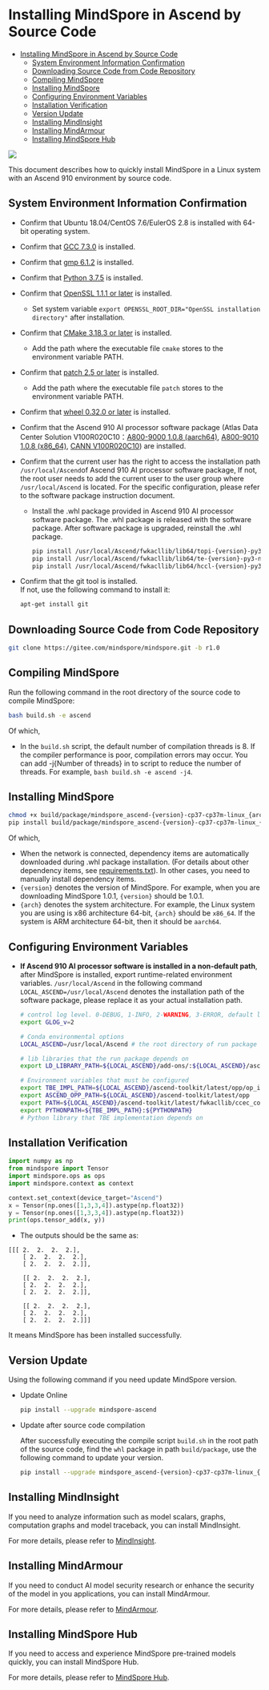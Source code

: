 ﻿# Installing MindSpore in Ascend by Source Code

<!-- TOC -->

- [Installing MindSpore in Ascend by Source Code](#installing-mindspore-in-ascend-by-source-code)
    - [System Environment Information Confirmation](#system-environment-information-confirmation)
    - [Downloading Source Code from Code Repository](#downloading-source-code-from-code-repository)
    - [Compiling MindSpore](#compiling-mindspore)
    - [Installing MindSpore](#installing-mindspore)
    - [Configuring Environment Variables](#configuring-environment-variables)
    - [Installation Verification](#installation-verification)
    - [Version Update](#version-update)
    - [Installing MindInsight](#installing-mindinsight)
    - [Installing MindArmour](#installing-mindarmour)
    - [Installing MindSpore Hub](#installing-mindspore-hub)

<!-- /TOC -->

<a href="https://gitee.com/mindspore/docs/blob/r1.0/install/mindspore_ascend_install_source_en.md" target="_blank"><img src="https://gitee.com/mindspore/docs/raw/r1.0/resource/_static/logo_source.png"></a>

This document describes how to quickly install MindSpore in a Linux system with an Ascend 910 environment by source code.

## System Environment Information Confirmation

- Confirm that Ubuntu 18.04/CentOS 7.6/EulerOS 2.8 is installed with 64-bit operating system.
- Confirm that [GCC 7.3.0](http://ftp.gnu.org/gnu/gcc/gcc-7.3.0/gcc-7.3.0.tar.gz) is installed.
- Confirm that [gmp 6.1.2](https://gmplib.org/download/gmp/gmp-6.1.2.tar.xz) is installed.
- Confirm that [Python 3.7.5](https://www.python.org/ftp/python/3.7.5/Python-3.7.5.tgz) is installed.
- Confirm that [OpenSSL 1.1.1 or later](https://github.com/openssl/openssl.git) is installed.
    - Set system variable `export OPENSSL_ROOT_DIR="OpenSSL installation directory"` after installation.
- Confirm that [CMake 3.18.3 or later](https://cmake.org/download/) is installed.
    - Add the path where the executable file `cmake` stores to the environment variable PATH.
- Confirm that [patch 2.5 or later](http://ftp.gnu.org/gnu/patch/) is installed.
    - Add the path where the executable file `patch` stores to the environment variable PATH.
- Confirm that [wheel 0.32.0 or later](https://pypi.org/project/wheel/) is installed.
- Confirm that the Ascend 910 AI processor software package (Atlas Data Center Solution V100R020C10：[A800-9000 1.0.8 (aarch64)](https://support.huawei.com/enterprise/zh/ascend-computing/a800-9000-pid-250702818/software/252069004?idAbsPath=fixnode01%7C23710424%7C251366513%7C22892968%7C250702818), [A800-9010 1.0.8 (x86_64)](https://support.huawei.com/enterprise/zh/ascend-computing/a800-9010-pid-250702809/software/252062130?idAbsPath=fixnode01%7C23710424%7C251366513%7C22892968%7C250702809), [CANN V100R020C10](https://support.huawei.com/enterprise/zh/ascend-computing/cann-pid-251168373/software/251174283?idAbsPath=fixnode01%7C23710424%7C251366513%7C22892968%7C251168373)) are installed.
- Confirm that the current user has the right to access the installation path `/usr/local/Ascend`of Ascend 910 AI processor software package, If not, the root user needs to add the current user to the user group where `/usr/local/Ascend` is located. For the specific configuration, please refer to the software package instruction document.
    - Install the .whl package provided in Ascend 910 AI processor software package. The .whl package is released with the software package. After software package is upgraded, reinstall the .whl package.

        ```bash
        pip install /usr/local/Ascend/fwkacllib/lib64/topi-{version}-py3-none-any.whl
        pip install /usr/local/Ascend/fwkacllib/lib64/te-{version}-py3-none-any.whl
        pip install /usr/local/Ascend/fwkacllib/lib64/hccl-{version}-py3-none-any.whl
        ```

- Confirm that the git tool is installed.  
    If not, use the following command to install it:

    ```bash
    apt-get install git
    ```

## Downloading Source Code from Code Repository

```bash
git clone https://gitee.com/mindspore/mindspore.git -b r1.0
```

## Compiling MindSpore

Run the following command in the root directory of the source code to compile MindSpore:

```bash
bash build.sh -e ascend
```

Of which,

- In the `build.sh` script, the default number of compilation threads is 8. If the compiler performance is poor, compilation errors may occur. You can add -j{Number of threads} in to script to reduce the number of threads. For example, `bash build.sh -e ascend -j4`.

## Installing MindSpore

```bash
chmod +x build/package/mindspore_ascend-{version}-cp37-cp37m-linux_{arch}.whl
pip install build/package/mindspore_ascend-{version}-cp37-cp37m-linux_{arch}.whl -i https://mirrors.huaweicloud.com/repository/pypi/simple
```

Of which,

- When the network is connected, dependency items are automatically downloaded during .whl package installation. (For details about other dependency items, see [requirements.txt](https://gitee.com/mindspore/mindspore/blob/r1.0/requirements.txt)). In other cases, you need to manually install dependency items.
- `{version}` denotes the version of MindSpore. For example, when you are downloading MindSpore 1.0.1, `{version}` should be 1.0.1.
- `{arch}` denotes the system architecture. For example, the Linux system you are using is x86 architecture 64-bit, `{arch}` should be `x86_64`. If the system is ARM architecture 64-bit, then it should be `aarch64`.

## Configuring Environment Variables

- **If Ascend 910 AI processor software is installed in a non-default path**, after MindSpore is installed, export runtime-related environment variables. `/usr/local/Ascend` in the following command `LOCAL_ASCEND=/usr/local/Ascend` denotes the installation path of the software package, please replace it as your actual installation path.

    ```bash
    # control log level. 0-DEBUG, 1-INFO, 2-WARNING, 3-ERROR, default level is WARNING.
    export GLOG_v=2

    # Conda environmental options
    LOCAL_ASCEND=/usr/local/Ascend # the root directory of run package

    # lib libraries that the run package depends on
    export LD_LIBRARY_PATH=${LOCAL_ASCEND}/add-ons/:${LOCAL_ASCEND}/ascend-toolkit/latest/fwkacllib/lib64:${LOCAL_ASCEND}/driver/lib64:${LOCAL_ASCEND}/opp/op_impl/built-in/ai_core/tbe/op_tiling:${LD_LIBRARY_PATH}

    # Environment variables that must be configured
    export TBE_IMPL_PATH=${LOCAL_ASCEND}/ascend-toolkit/latest/opp/op_impl/built-in/ai_core/tbe            # TBE operator implementation tool path
    export ASCEND_OPP_PATH=${LOCAL_ASCEND}/ascend-toolkit/latest/opp                                       # OPP path
    export PATH=${LOCAL_ASCEND}/ascend-toolkit/latest/fwkacllib/ccec_compiler/bin/:${PATH}                 # TBE operator compilation tool path
    export PYTHONPATH=${TBE_IMPL_PATH}:${PYTHONPATH}
    # Python library that TBE implementation depends on

    ```

## Installation Verification

```python
import numpy as np
from mindspore import Tensor
import mindspore.ops as ops
import mindspore.context as context

context.set_context(device_target="Ascend")
x = Tensor(np.ones([1,3,3,4]).astype(np.float32))
y = Tensor(np.ones([1,3,3,4]).astype(np.float32))
print(ops.tensor_add(x, y))
```

- The outputs should be the same as:

```text
[[[ 2.  2.  2.  2.],
    [ 2.  2.  2.  2.],
    [ 2.  2.  2.  2.]],

    [[ 2.  2.  2.  2.],
    [ 2.  2.  2.  2.],
    [ 2.  2.  2.  2.]],

    [[ 2.  2.  2.  2.],
    [ 2.  2.  2.  2.],
    [ 2.  2.  2.  2.]]]
```

It means MindSpore has been installed successfully.

## Version Update

Using the following command if you need update MindSpore version.

- Update Online

    ```bash
    pip install --upgrade mindspore-ascend
    ```

- Update after source code compilation

    After successfully executing the compile script `build.sh` in the root path of the source code, find the `whl` package in path `build/package`, use the following command to update your version.

    ```bash
    pip install --upgrade mindspore_ascend-{version}-cp37-cp37m-linux_{arch}.whl
    ```

## Installing MindInsight

If you need to analyze information such as model scalars, graphs, computation graphs and model traceback, you can install MindInsight.

For more details, please refer to [MindInsight](https://gitee.com/mindspore/mindinsight/blob/master/README.md).

## Installing MindArmour

If you need to conduct AI model security research or enhance the security of the model in you applications, you can install MindArmour.

For more details, please refer to [MindArmour](https://gitee.com/mindspore/mindarmour/blob/master/README.md).

## Installing MindSpore Hub

If you need to access and experience MindSpore pre-trained models quickly, you can install MindSpore Hub.

For more details, please refer to [MindSpore Hub](https://gitee.com/mindspore/hub/blob/master/README.md).
